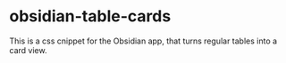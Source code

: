 # obsidian-table-cards
This is a css cnippet for the Obsidian app, that turns regular tables into a card view.
